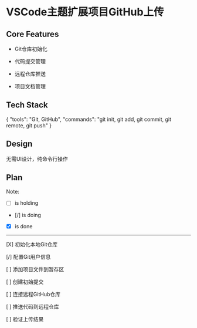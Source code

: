 # VSCode主题扩展项目GitHub上传

## Core Features

- Git仓库初始化

- 代码提交管理

- 远程仓库推送

- 项目文档管理

## Tech Stack

{
  "tools": "Git, GitHub",
  "commands": "git init, git add, git commit, git remote, git push"
}

## Design

无需UI设计，纯命令行操作

## Plan

Note: 

- [ ] is holding
- [/] is doing
- [X] is done

---

[X] 初始化本地Git仓库

[/] 配置Git用户信息

[ ] 添加项目文件到暂存区

[ ] 创建初始提交

[ ] 连接远程GitHub仓库

[ ] 推送代码到远程仓库

[ ] 验证上传结果
